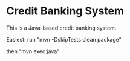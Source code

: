 # Credit Banking System

This is a Java-based credit banking system.


Easiest: run "mvn -DskipTests clean package" 

then "mvn exec:java"